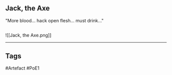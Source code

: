 ## Jack, the Axe
"More blood... hack open flesh... must drink..."
##
![[Jack, the Axe.png]]

---
## Tags
#Artefact
#PoE1